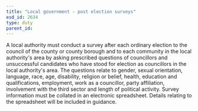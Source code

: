 ```yaml
---
title: "Local government - post election surveys"
esd_id: 2634
type: duty
parent_id:  
---
```


A local authority must conduct a survey after each ordinary election to the council of the county or county borough and to each community in the local authority's area by asking prescribed questions of councillors and unsuccessful candidates who have stood for election as councillors in the local authority's area. The questions relate to gender, sexual orientation, language, race, age, disability, religion or belief, health, education and qualifications, employment, work as a councillor, party affiliation, involvement with the third sector and length of political activity.  Survey information must be collated in an electronic spreadsheet. Details relating to the spreadsheet will be included in guidance.


